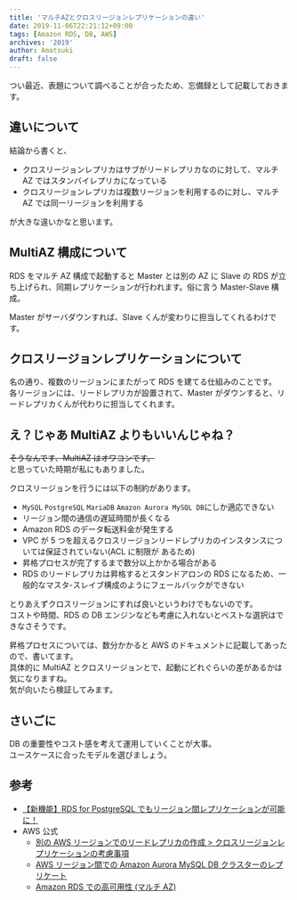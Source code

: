 ```yaml
---
title: 'マルチAZとクロスリージョンレプリケーションの違い'
date: 2019-11-06T22:21:12+09:00
tags: [Amazon RDS, DB, AWS]
archives: '2019'
author: Amatsuki
draft: false
---
```


つい最近、表題について調べることが合ったため、忘備録として記載しておきます。

## 違いについて

結論から書くと、

- クロスリージョンレプリカはサブがリードレプリカなのに対して、マルチ AZ ではスタンバイレプリカになっている
- クロスリージョンレプリカは複数リージョンを利用するのに対し、マルチ AZ では同一リージョンを利用する

が大きな違いかなと思います。

## MultiAZ 構成について

RDS をマルチ AZ 構成で起動すると Master とは別の AZ に Slave の RDS が立ち上げられ、同期レプリケーションが行われます。俗に言う Master-Slave 構成。

Master がサーバダウンすれば、Slave くんが変わりに担当してくれるわけです。

## クロスリージョンレプリケーションについて

名の通り、複数のリージョンにまたがって RDS を建てる仕組みのことです。  
各リージョンには、リードレプリカが設置されて、Master がダウンすると、リードレプリカくんが代わりに担当してくれます。

## え？じゃあ MultiAZ よりもいいんじゃね？

~~そうなんです、MultiAZ はオワコンです。~~  
と思っていた時期が私にもありました。

クロスリージョンを行うには以下の制約があります。

- `MySQL` `PostgreSQL` `MariaDB` `Amazon Aurora MySQL DB`にしか適応できない
- リージョン間の通信の遅延時間が長くなる
- Amazon RDS のデータ転送料金が発生する
- VPC が 5 つを超えるクロスリージョンリードレプリカのインスタンスについては保証されていない(ACL に制限が
  あるため)
- 昇格プロセスが完了するまで数分以上かかる場合がある
- RDS のリードレプリカは昇格するとスタンドアロンの RDS になるため、一般的なマスタ-スレイブ構成のようにフェールバックができない

とりあえずクロスリージョンにすれば良いというわけでもないのです。  
コストや時間、RDS の DB エンジンなども考慮に入れないとベストな選択はできなさそうです。

昇格プロセスについては、数分かかると AWS のドキュメントに記載してあったので、書いてます。  
具体的に MultiAZ とクロスリージョンとで、起動にどれぐらいの差があるかは気になりますね。  
気が向いたら検証してみます。

## さいごに

DB の重要性やコスト感を考えて運用していくことが大事。  
ユースケースに合ったモデルを選びましょう。

## 参考

- [【新機能】RDS for PostgreSQL でもリージョン間レプリケーションが可能に！](https://dev.classmethod.jp/cloud/aws/rds-for-postgresql-cross-region-replication/)
- AWS 公式
  - [別の AWS リージョンでのリードレプリカの作成 > クロスリージョンレプリケーションの考慮事項](https://docs.aws.amazon.com/ja_jp/AmazonRDS/latest/UserGuide/USER_ReadRepl.html#USER_ReadRepl.XRgn)
  - [AWS リージョン間での Amazon Aurora MySQL DB クラスターのレプリケート](https://docs.aws.amazon.com/ja_jp/AmazonRDS/latest/AuroraUserGuide/AuroraMySQL.Replication.CrossRegion.html)
  - [Amazon RDS での高可用性 (マルチ AZ)](https://docs.aws.amazon.com/ja_jp/AmazonRDS/latest/UserGuide/Concepts.MultiAZ.html)
